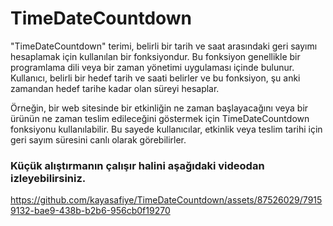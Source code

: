 # TimeDateCountdown
"TimeDateCountdown" terimi, belirli bir tarih ve saat arasındaki geri sayımı hesaplamak için kullanılan bir fonksiyondur.
Bu fonksiyon genellikle bir programlama dili veya bir zaman yönetimi uygulaması içinde bulunur. Kullanıcı, belirli bir hedef 
tarih ve saati belirler ve bu fonksiyon, şu anki zamandan hedef tarihe kadar olan süreyi hesaplar.

Örneğin, bir web sitesinde bir etkinliğin ne zaman başlayacağını veya bir ürünün ne zaman teslim edileceğini göstermek için 
TimeDateCountdown fonksiyonu kullanılabilir. Bu sayede kullanıcılar, etkinlik veya teslim tarihi için geri sayım süresini canlı olarak görebilirler.

### Küçük alıştırmanın çalışır halini aşağıdaki videodan izleyebilirsiniz.

https://github.com/kayasafiye/TimeDateCountdown/assets/87526029/79159132-bae9-438b-b2b6-956cb0f19270


